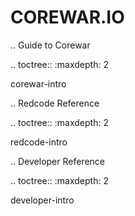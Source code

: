 COREWAR.IO
======================

.. Guide to Corewar

.. toctree::
   :maxdepth: 2
   
   corewar-intro

.. Redcode Reference

.. toctree::
   :maxdepth: 2
   
   redcode-intro

.. Developer Reference

.. toctree::
   :maxdepth: 2
   
   developer-intro